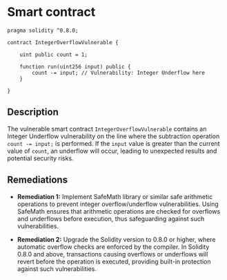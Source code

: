 # Smart contract

```solidity
pragma solidity ^0.8.0;

contract IntegerOverflowVulnerable {
  
    uint public count = 1;

    function run(uint256 input) public {
        count -= input; // Vulnerability: Integer Underflow here
    }
    
}
```

## Description

The vulnerable smart contract `IntegerOverflowVulnerable` contains an Integer Underflow vulnerability on the line where the subtraction operation `count -= input;` is performed. If the `input` value is greater than the current value of `count`, an underflow will occur, leading to unexpected results and potential security risks.

## Remediations

- **Remediation 1:** Implement SafeMath library or similar safe arithmetic operations to prevent integer overflow/underflow vulnerabilities. Using SafeMath ensures that arithmetic operations are checked for overflows and underflows before execution, thus safeguarding against such vulnerabilities.

- **Remediation 2:** Upgrade the Solidity version to 0.8.0 or higher, where automatic overflow checks are enforced by the compiler. In Solidity 0.8.0 and above, transactions causing overflows or underflows will revert before the operation is executed, providing built-in protection against such vulnerabilities.